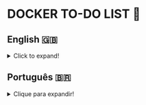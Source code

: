 <h1 align=”center”>DOCKER TO-DO LIST 🐋</h1>

## English 🇬🇧
<details>
  <summary>Click to expand!</summary>
  
### Description
This project was developed during the Back-end module at [Trybe](https://www.betrybe.com/). In it, a full-stack application was provided, divided into Back-end, Front-end and tests. The latter to validate if the Back-end and Front-end were connected correctly.   
The to-do application has it's own README.md, which was used as refference during the project's development.   
The challenge was to create images for each piece of the application and configure them using a docker-compose file.

### Technologies and Tools 
This project was developed using Docker.
- Docker Command Line Interface (CLI) Commands;
- Dockerfile;
- Docker-compose.
<br>
[![My Skills](https://skills.thijs.gg/icons?i=docker&theme=light)](https://skills.thijs.gg)
<br>
Docker is an open platform for developing, shipping and running applications throught containerization, allowing them to be isolated. Docker-compose configures each application's container and allows them to be connected.

### Installation

1. Create a directory using the **mkdir** command:
```
  mkdir saraivais-projects
```

2. Access the directory using the **cd** command and clone the repository:
```
  cd saraivais-projects
  git clone git@github.com:saraivais/docker-to-do-list.git
```

3. Access the project directory:
```
  cd docker-to-do-list
```

4. Access the **docker** directory to and use the **docker-compose up -d** command to create and start the containers:
```
  cd docker
  docker-compose up -d
```

5. Lastly, access the project via browser, using the following url:
```
  http://localhost:3000
```



</details>

## Português 🇧🇷
<details>
  <summary>Clique para expandir!</summary>
  
### Descrição
Este projeto foi desenvolvido durante o módulo Back-end na [Trybe](https://www.betrybe.com/). Nele foi disponibilizada uma aplicação full-stack dividida em Back-end, Front-end e teste. Este último validando se Back-end e Front-end estavam corretamente conectados.   
A aplicação to-do list possui seu próprio README.md, que foi utilizado como referência durante o desenvolvimento do projeto.   
O desafio foi criar imagens para cada parte da aplicação e configurá-las usando um arquivo docker-compose.

### Tecnologias e Ferramentas
Este projeto foi desenvolvido utilizando Docker.
- Comandos na Interface de Linha de Comando (CLI) do Docker;
- Dockerfile;
- Docker-compose.
<br>
[![My Skills](https://skills.thijs.gg/icons?i=docker&theme=light)](https://skills.thijs.gg)
<br>
O Docker é uma plataforma aberta para desenvolver, enviar e executar aplicativos por meio da conteinerização, permitindo que eles sejam isolados. O Docker-compose configura o contêiner de cada aplicativo e permite que eles sejam conectados.

### Instalação
1. Crie um diretório usando o comando **mkdir**:
```
  mkdir saraivais-projetos
```

2. Acesse o diretório usando o comando **cd** e clone o repositório:
```
  cd saraivais-projetos
  git clone git@github.com:saraivais/docker-to-do-list.git
```

3. Acesse o diretório do projeto:
```
  cd docker-to-do-list
```

4. Acesse o diretório **docker** e use o comando **docker-compose up -d** para criar e iniciar os contêineres:
```
  cd docker
  docker-compose up -d
```


5. Por fim, acesse o projeto via navegador, usando a seguinte url:
```
  http://localhost:3000
```

</details>


